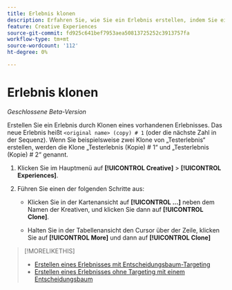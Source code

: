 ```yaml
---
title: Erlebnis klonen
description: Erfahren Sie, wie Sie ein Erlebnis erstellen, indem Sie ein vorhandenes Erlebnis klonen.
feature: Creative Experiences
source-git-commit: fd925c641bef7953aea50813725252c3913757fa
workflow-type: tm+mt
source-wordcount: '112'
ht-degree: 0%

---
```


# Erlebnis klonen

<!-- "Duplicate" like for creatives and bundles? If we change this, change text throughout -->

*Geschlossene Beta-Version*

Erstellen Sie ein Erlebnis durch Klonen eines vorhandenen Erlebnisses. Das neue Erlebnis heißt `<original name> (copy) # 1` (oder die nächste Zahl in der Sequenz). Wenn Sie beispielsweise zwei Klone von „Testerlebnis“ erstellen, werden die Klone „Testerlebnis (Kopie) # 1“ und „Testerlebnis (Kopie) # 2“ genannt.

1. Klicken Sie im Hauptmenü auf **[!UICONTROL Creative]** > **[!UICONTROL Experiences]**.

1. Führen Sie einen der folgenden Schritte aus:

   * Klicken Sie in der Kartenansicht auf **[!UICONTROL ...]** neben dem Namen der Kreativen, und klicken Sie dann auf **[!UICONTROL Clone]**.

   * Halten Sie in der Tabellenansicht den Cursor über der Zeile, klicken Sie auf **[!UICONTROL More]** und dann auf **[!UICONTROL Clone]**

>[!MORELIKETHIS]
>
>* [Erstellen eines Erlebnisses mit Entscheidungsbaum-Targeting](experience-create-targeting.md)
>* [Erstellen eines Erlebnisses ohne Targeting mit einem Entscheidungsbaum](experience-create-no-targeting.md)

